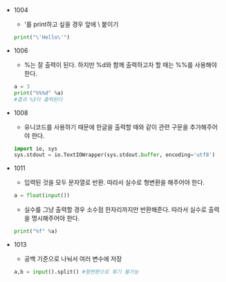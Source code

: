* 1004
  - '를 print하고 싶을 경우 앞에 \ 붙이기
  ```python
  print("\'Hello\'")
  ```

* 1006
  - %는 잘 출력이 된다. 하지만 %d와 함께 출력하고자 할 때는 %%를 사용해야 한다.
  ```python
  a = 3
  print("%%%d" %a)
  #결과 %3이 출력된다
  ```

* 1008
  - 유니코드를 사용하기 때문에 한글을 출력할 때와 같이 관련 구문을 추가해주어야 한다.
  ```python
  import io, sys
  sys.stdout = io.TextIOWrapper(sys.stdout.buffer, encoding='utf8')
  ```
  
* 1011
  - 입력된 것을 모두 문자열로 반환. 따라서 실수로 형변환을 해주어야 한다.
  ```python
  a = float(input())
  ```

  - 실수를 그냥 출력할 경우 소수점 한자리까지만 반환해준다. 따라서 실수로 출력을 명시해주어야 한다.
  ```python
  print("%f" %a)
  ```
  
* 1013
  - 공백 기준으로 나눠서 여러 변수에 저장
  ```python
  a,b = input().split()	#형변환으로 묶기 불가능
  ```
